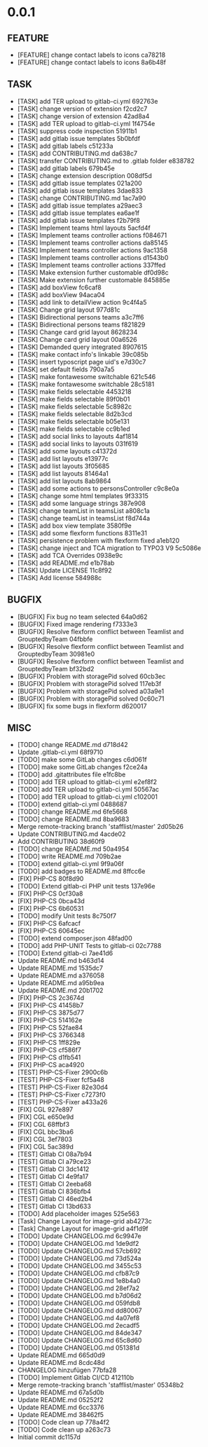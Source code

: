 # 0.0.1

## FEATURE
- [FEATURE] change contact labels to icons ca78218
- [FEATURE] change contact labels to icons 8a6b48f

## TASK
- [TASK] add TER upload to gitlab-ci.yml 692763e
- [TASK] change version of extension f2cd2c7
- [TASK] change version of extension 42ad8a4
- [TASK] add TER upload to gitlab-ci.yml 1f4754e
- [TASK] suppress code inspection 51911b1
- [TASK] add gitlab issue templates 5b0bfdf
- [TASK] add gitlab labels c51233a
- [TASK] add CONTRIBUTING.md da638c7
- [TASK] transfer CONTRIBUTING.md to .gitlab folder e838782
- [TASK] add gitlab labels 679b45e
- [TASK] change extension description 008df5d
- [TASK] add gitlab issue templates 021a200
- [TASK] add gitlab issue templates 3dae833
- [TASK] change CONTRIBUTING.md 1ac7a90
- [TASK] add gitlab issue templates a29aec3
- [TASK] add gitlab issue templates ea6ae1f
- [TASK] add gitlab issue templates f2b79f8
- [TASK] Implement teams html layouts 5acfd4f
- [TASK] Implement teams controller actions f084671
- [TASK] Implement teams controller actions da85145
- [TASK] Implement teams controller actions 9ac1358
- [TASK] Implement teams controller actions d1543b0
- [TASK] Implement teams controller actions 337ffed
- [TASK] Make extension further customable df0d98c
- [TASK] Make extension further customable 845885e
- [TASK] add boxView fc6caf8
- [TASK] add boxView 94aca04
- [TASK] add link to detailView action 9c4f4a5
- [TASK] Change grid layout 977d81c
- [TASK] Bidirectional persons teams a3c7ff6
- [TASK] Bidirectional persons teams f821829
- [TASK] Change card grid layout 8628234
- [TASK] Change card grid layout 00a6526
- [TASK] Demanded query integrated 8907615
- [TASK] make contact info's linkable 39c085b
- [TASK] insert typoscript page uid's e7d30c7
- [TASK] set default fields 790a7a5
- [TASK] make fontawesome switchable 621c546
- [TASK] make fontawesome switchable 28c5181
- [TASK] make fields selectable 4453218
- [TASK] make fields selectable 89f0b01
- [TASK] make fields selectable 5c8982c
- [TASK] make fields selectable 8d2b3cd
- [TASK] make fields selectable b05e131
- [TASK] make fields selectable cc9b1ed
- [TASK] add social links to layouts 4af1814
- [TASK] add social links to layouts 031f619
- [TASK] add some layouts c41372d
- [TASK] add list layouts e13977c
- [TASK] add list layouts 3f05685
- [TASK] add list layouts 81464a1
- [TASK] add list layouts 8ab9864
- [TASK] add some actions to personsController c9c8e0a
- [TASK] change some html templates 9f33315
- [TASK] add some language strings 387e908
- [TASK] change teamList in teamsList a808c1a
- [TASK] change teamList in teamsList f8d744a
- [TASK] add box view template 3580f9e
- [TASK] add some flexform functions 8311e31
- [TASK] persistence problem with flexform fixed a1eb120
- [TASK] change inject and TCA migration to TYPO3 V9 5c5086e
- [TASK] add TCA Overrides 0938e9c
- [TASK] add README.md e1b78ab
- [TASK] Update LICENSE 11c8f92
- [TASK] Add license 584988c

## BUGFIX
- [BUGFIX] Fix bug no team selected 64a0d62
- [BUGFIX] Fixed image rendering f7333e3
- [BUGFIX] Resolve flexform conflict between Teamlist and GrouptedbyTeam 04fbbfe
- [BUGFIX] Resolve flexform conflict between Teamlist and GrouptedbyTeam 30981e0
- [BUGFIX] Resolve flexform conflict between Teamlist and GrouptedbyTeam bf32bd2
- [BUGFIX] Problem with storagePid solved 60cb3ec
- [BUGFIX] Problem with storagePid solved 117eb3f
- [BUGFIX] Problem with storagePid solved a03a9e1
- [BUGFIX] Problem with storagePid solved 0c60c71
- [BUGFIX] fix some bugs in flexform d620017

## MISC
- [TODO] change README.md d718d42
- Update .gitlab-ci.yml 68f9710
- [TODO] make some GitLab changes c6d061f
- [TODO] make some GitLab changes f2ce24a
- [TODO] add .gitattributes file e1fc8be
- [TODO] add TER upload to gitlab-ci.yml e2ef8f2
- [TODO] add TER upload to gitlab-ci.yml 50567ac
- [TODO] add TER upload to gitlab-ci.yml c102001
- [TODO] extend gitlab-ci.yml 0488687
- [TODO] change README.md 6fe5668
- [TODO] change README.md 8ba9683
- Merge remote-tracking branch 'stafflist/master' 2d05b26
- Update CONTRIBUTING.md 4acde02
- Add CONTRIBUTING 38d60f9
- [TODO] change README.md 50a4954
- [TODO] write README.md 709b2ae
- [TODO] extend gitlab-ci.yml 9f9a06f
- [TODO] add badges to README.md 8ffcc6e
- [FIX] PHP-CS 80f8d90
- [TODO] Extend gitlab-ci PHP unit tests 137e96e
- [FIX] PHP-CS 0cf30a8
- [FIX] PHP-CS 0bca43d
- [FIX] PHP-CS 6b60531
- [TODO] modify Unit tests 8c750f7
- [FIX] PHP-CS 6afcacf
- [FIX] PHP-CS 60645ec
- [TODO] extend composer.json 48fad00
- [TODO] add PHP-UNIT Tests to gitlab-ci 02c7788
- [TODO] Extend gitlab-ci 7ae41d6
- Update README.md b463d14
- Update README.md 1535dc7
- Update README.md a376058
- Update README.md a95b9ea
- Update README.md 20b1702
- [FIX] PHP-CS 2c3674d
- [FIX] PHP-CS 41458b7
- [FIX] PHP-CS 3875d77
- [FIX] PHP-CS 514162e
- [FIX] PHP-CS 52fae84
- [FIX] PHP-CS 3766348
- [FIX] PHP-CS 1ff829e
- [FIX] PHP-CS cf586f7
- [FIX] PHP-CS d1fb541
- [FIX] PHP-CS aca4920
- [TEST] PHP-CS-Fixer 2900c6b
- [TEST] PHP-CS-Fixer fcf5a48
- [TEST] PHP-CS-Fixer 82e30d4
- [TEST] PHP-CS-Fixer c7273f0
- [TEST] PHP-CS-Fixer a433a26
- [FIX] CGL 927e897
- [FIX] CGL e650e9d
- [FIX] CGL 68ffbf3
- [FIX] CGL bbc3ba6
- [FIX] CGL 3ef7803
- [FIX] CGL 5ac389d
- [TEST] Gitlab CI 08a7b94
- [TEST] Gitlab CI a79ce23
- [TEST] Gitlab CI 3dc1412
- [TEST] Gitlab CI 4e9fa17
- [TEST] Gitlab CI 2eeba68
- [TEST] Gitlab CI 836bfb4
- [TEST] Gitlab CI 46ed2b4
- [TEST] Gitlab CI 13bd633
- [TODO] Add placeholder images 525e563
- [Task] Change Layout for image-grid ab4273c
- [Task] Change Layout for image-grid a4f1d9f
- [TODO] Update CHANGELOG.md 6c9947e
- [TODO] Update CHANGELOG.md 1de9df2
- [TODO] Update CHANGELOG.md 57cb692
- [TODO] Update CHANGELOG.md 73d524a
- [TODO] Update CHANGELOG.md 3455c53
- [TODO] Update CHANGELOG.md cfb87c9
- [TODO] Update CHANGELOG.md 1e8b4a0
- [TODO] Update CHANGELOG.md 28ef7a2
- [TODO] Update CHANGELOG.md b7d06d2
- [TODO] Update CHANGELOG.md 059fdb8
- [TODO] Update CHANGELOG.md dd80067
- [TODO] Update CHANGELOG.md 4a07ef8
- [TODO] Update CHANGELOG.md 2ecadf5
- [TODO] Update CHANGELOG.md 84de347
- [TODO] Update CHANGELOG.md 65c8d60
- [TODO] Update CHANGELOG.md 051381d
- Update README.md 665d0d9
- Update README.md 8cdc48d
- CHANGELOG hinzufügen 77bfa28
- [TODO] Implement Gitlab CI/CD 412110b
- Merge remote-tracking branch 'stafflist/master' 05348b2
- Update README.md 67a5d0b
- Update README.md 05252f2
- Update README.md 6cc3376
- Update README.md 38462f5
- [TODO] Code clean up 778a4f2
- [TODO] Code clean up a263c73
- Initial commit dc1157d

